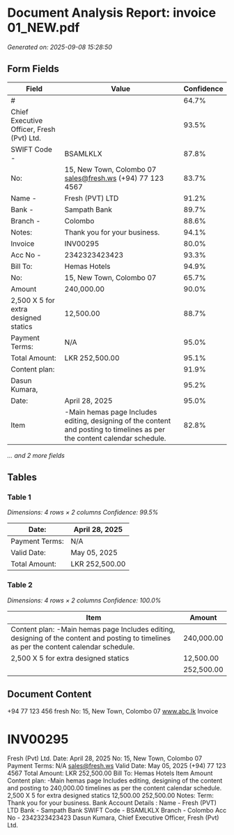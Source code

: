# Document Analysis Report: invoice 01_NEW.pdf

*Generated on: 2025-09-08 15:28:50*

## Form Fields


| Field | Value | Confidence |
|-------|-------|------------|
| # |  | 64.7% |
| Chief Executive Officer, Fresh (Pvt) Ltd. |  | 93.5% |
| SWIFT Code - | BSAMLKLX | 87.8% |
| No: | 15, New Town, Colombo 07 sales@fresh.ws (+94) 77 123 4567 | 83.7% |
| Name - | Fresh (PVT) LTD | 91.2% |
| Bank - | Sampath Bank | 89.7% |
| Branch - | Colombo | 88.6% |
| Notes: | Thank you for your business. | 94.1% |
| Invoice | INV00295 | 80.0% |
| Acc No - | 2342323423423 | 93.3% |
| Bill To: | Hemas Hotels | 94.9% |
| No: | 15, New Town, Colombo 07 | 65.7% |
| Amount | 240,000.00 | 90.0% |
| 2,500 X 5 for extra designed statics | 12,500.00 | 88.7% |
| Payment Terms: | N/A | 95.0% |
| Total Amount: | LKR 252,500.00 | 95.1% |
| Content plan: |  | 91.9% |
| Dasun Kumara, |  | 95.2% |
| Date: | April 28, 2025 | 95.0% |
| Item | -Main hemas page Includes editing, designing of the content and posting to timelines as per the content calendar schedule. | 82.8% |

*... and 2 more fields*

## Tables


### Table 1
*Dimensions: 4 rows × 2 columns*
*Confidence: 99.5%*

| Date: | April 28, 2025 |
|---|---|
| Payment Terms: | N/A |
| Valid Date: | May 05, 2025 |
| Total Amount: | LKR 252,500.00 |

### Table 2
*Dimensions: 4 rows × 2 columns*
*Confidence: 100.0%*

| Item | Amount |
|---|---|
| Content plan: -Main hemas page Includes editing, designing of the content and posting to timelines as per the content calendar schedule. | 240,000.00 |
| 2,500 X 5 for extra designed statics | 12,500.00 |
|  | 252,500.00 |

## Document Content

+94 77 123 456
fresh
No: 15, New Town, Colombo 07
www.abc.lk
Invoice
# INV00295
Fresh (Pvt) Ltd.
Date:
April 28, 2025
No: 15, New Town, Colombo 07
Payment Terms:
N/A
sales@fresh.ws
Valid Date:
May 05, 2025
(+94) 77 123 4567
Total Amount:
LKR 252,500.00
Bill To: Hemas Hotels
Item
Amount
Content plan:
-Main hemas page
Includes editing, designing of the content and posting to
240,000.00
timelines as per the content calendar schedule.
2,500 X 5 for extra designed statics
12,500.00
252,500.00
Notes:
Term:
Thank you for your business.
Bank Account Details :
Name - Fresh (PVT) LTD
Bank - Sampath Bank
SWIFT Code - BSAMLKLX
Branch - Colombo
Acc No - 2342323423423
Dasun Kumara,
Chief Executive Officer,
Fresh (Pvt) Ltd.